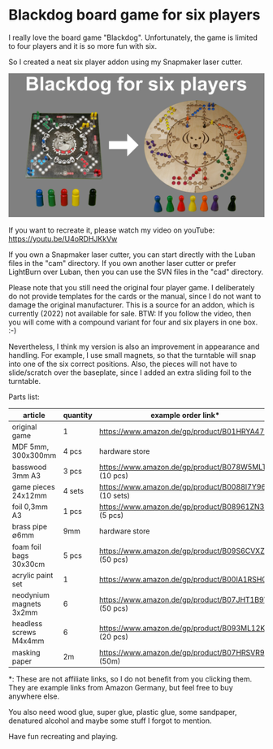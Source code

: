 # Blackdog board game for six players

I really love the board game "Blackdog". Unfortunately, the game is limited to four players and it is so more fun with six.

So I created a neat six player addon using my Snapmaker laser cutter.

![](fotos/thumbnail.jpg)

If you want to recreate it, please watch my video on youTube: https://youtu.be/U4oRDHJKkVw

If you own a Snapmaker laser cutter, you can start directly with the Luban files in the "cam" directory.
If you own another laser cutter or prefer LightBurn over Luban, then you can use the SVN files in the "cad" directory.

Please note that you still need the original four player game. I deliberately do not provide templates for the
cards or the manual, since I do not want to damage the original manufacturer. This is a source for an addon, which is
currently (2022) not available for sale. BTW: If you follow the video, then you will come with a compound variant for
four and six players in one box. :-)

Nevertheless, I think my version is also an improvement in appearance and handling. For example, I use small magnets,
so that the turntable will snap into one of the six correct positions. Also, the pieces will not have to slide/scratch
over the baseplate, since I added an extra sliding foil to the turntable.

Parts list:

| article | quantity | example order link* |
|----------|---------|--------------------|
| original game | 1 | https://www.amazon.de/gp/product/B01HRYA47U |
| MDF 5mm, 300x300mm |  4 pcs | hardware store |
| basswood 3mm A3 | 3 pcs | https://www.amazon.de/gp/product/B078W5MLT4 (10 pcs) |
| game pieces 24x12mm | 4 sets | https://www.amazon.de/gp/product/B0088I7Y96 (10 sets) |
| foil 0,3mm A3 | 1 pcs | https://www.amazon.de/gp/product/B08961ZN3Q (5 pcs) |
| brass pipe ∅6mm | 9mm | hardware store |
| foam foil bags 30x30cm | 5 pcs | https://www.amazon.de/gp/product/B09S6CVXZP (50 pcs) |
| acrylic paint set | 1 | https://www.amazon.de/gp/product/B00IA1RSHO |
| neodynium magnets 3x2mm | 6 | https://www.amazon.de/gp/product/B07JHT1B9W (50 pcs) |
| headless screws M4x4mm | 6 | https://www.amazon.de/gp/product/B093ML12KY (20 pcs) |
| masking paper | 2m | https://www.amazon.de/gp/product/B07HRSVR98 (50m) |

*: These are not affiliate links, so I do not benefit from you clicking them. They are example links from
Amazon Germany, but feel free to buy anywhere else.

You also need wood glue, super glue, plastic glue, some sandpaper, denatured alcohol and maybe some stuff I forgot to mention.

Have fun recreating and playing.